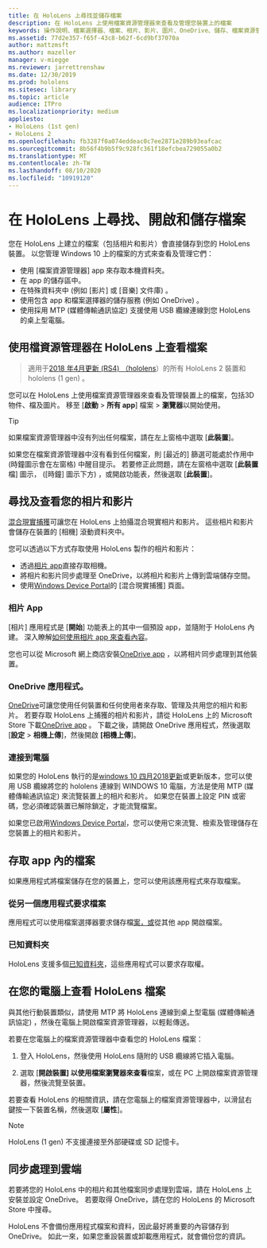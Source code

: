 ```yaml
---
title: 在 HoloLens 上尋找並儲存檔案
description: 在 HoloLens 上使用檔案資源管理器來查看及管理您裝置上的檔案
keywords: 操作說明、檔案選擇器、檔案、相片、影片、圖片、OneDrive、儲存、檔案資源管理器、hololens
ms.assetid: 77d2e357-f65f-43c8-b62f-6cd9bf37070a
author: mattzmsft
ms.author: mazeller
manager: v-miegge
ms.reviewer: jarrettrenshaw
ms.date: 12/30/2019
ms.prod: hololens
ms.sitesec: library
ms.topic: article
audience: ITPro
ms.localizationpriority: medium
appliesto:
- HoloLens (1st gen)
- HoloLens 2
ms.openlocfilehash: fb3287f0a074eddeac0c7ee2871e289b93eafcac
ms.sourcegitcommit: 8b56f4b9b5f9c928fc361f18efcbea729055a0b2
ms.translationtype: MT
ms.contentlocale: zh-TW
ms.lasthandoff: 08/10/2020
ms.locfileid: "10919120"
---
```

# 在 HoloLens 上尋找、開啟和儲存檔案

您在 HoloLens 上建立的檔案（包括相片和影片）會直接儲存到您的 HoloLens 裝置。 以您管理 Windows 10 上的檔案的方式來查看及管理它們：

- 使用 [檔案資源管理器] app 來存取本機資料夾。
- 在 app 的儲存區中。
- 在特殊資料夾中 (例如 [影片] 或 [音樂] 文件庫) 。
- 使用包含 app 和檔案選擇器的儲存服務 (例如 OneDrive) 。
- 使用採用 MTP (媒體傳輸通訊協定) 支援使用 USB 纜線連線到您 HoloLens 的桌上型電腦。

## 使用檔資源管理器在 HoloLens 上查看檔案

> 適用于[2018 年4月更新 (RS4) （hololens](https://docs.microsoft.com/windows/mixed-reality/release-notes-april-2018)）的所有 HoloLens 2 裝置和 hololens (1 gen) 。

您可以在 HoloLens 上使用檔案資源管理器來查看及管理裝置上的檔案，包括3D 物件、檔及圖片。 移至 [**啟動**   >  **所有 app**] 檔案   >  **瀏覽器**以開始使用。

> [!TIP]
> 如果檔案資源管理器中沒有列出任何檔案，請在左上窗格中選取 [**此裝置**]。

如果您在檔案資源管理器中沒有看到任何檔案，則 [最近的] 篩選可能處於作用中 (時鐘圖示會在左窗格) 中醒目提示。 若要修正此問題，請在左窗格中選取 [**此裝置**檔] 圖示， ([時鐘] 圖示下方) ，或開啟功能表，然後選取 [**此裝置**]。

## 尋找及查看您的相片和影片

[混合現實捕獲](holographic-photos-and-videos.md)可讓您在 HoloLens 上拍攝混合現實相片和影片。  這些相片和影片會儲存在裝置的 [相機] 滾動資料夾中。

您可以透過以下方式存取使用 HoloLens 製作的相片和影片：

- 透過[相片 app](holographic-photos-and-videos.md)直接存取相機。
- 將相片和影片同步處理至 OneDrive，以將相片和影片上傳到雲端儲存空間。
- 使用[Windows Device Portal](https://docs.microsoft.com/windows/mixed-reality/using-the-windows-device-portal#mixed-reality-capture)的 [混合現實捕獲] 頁面。

### 相片 App

[相片] 應用程式是 [**開始**] 功能表上的其中一個預設 app，並隨附于 HoloLens 內建。 深入瞭解[如何使用相片 app 來查看內容](holographic-photos-and-videos.md)。

您也可以從 Microsoft 網上商店安裝[OneDrive app](https://www.microsoft.com/p/onedrive/9wzdncrfj1p3) ，以將相片同步處理到其他裝置。

### OneDrive 應用程式。

[OneDrive](https://onedrive.live.com/)可讓您使用任何裝置和任何使用者來存取、管理及共用您的相片和影片。 若要存取 HoloLens 上捕獲的相片和影片，請從 HoloLens 上的 Microsoft Store 下載[OneDrive app](https://www.microsoft.com/p/onedrive/9wzdncrfj1p3) 。 下載之後，請開啟 OneDrive 應用程式，然後選取 [**設定**  >  **相機上傳**]，然後開啟 **[相機上傳**]。

### 連接到電腦

如果您的 HoloLens 執行的是[windows 10 四月2018更新](https://docs.microsoft.com/windows/mixed-reality/release-notes-april-2018)或更新版本，您可以使用 USB 纜線將您的 hololens 連線到 WINDOWS 10 電腦，方法是使用 MTP (媒體傳輸通訊協定) 來流覽裝置上的相片和影片。 如果您在裝置上設定 PIN 或密碼，您必須確認裝置已解除鎖定，才能流覽檔案。  

如果您已啟用[Windows Device Portal](https://docs.microsoft.com/windows/mixed-reality/using-the-windows-device-portal)，您可以使用它來流覽、檢索及管理儲存在您裝置上的相片和影片。

## 存取 app 內的檔案

如果應用程式將檔案儲存在您的裝置上，您可以使用該應用程式來存取檔案。

### 從另一個應用程式要求檔案

應用程式可以使用檔案選擇器要求儲存檔[案，或](https://docs.microsoft.com/windows/mixed-reality/app-model#file-pickers)從其他 app 開啟檔案。

### 已知資料夾

HoloLens 支援多個[已知資料夾](https://docs.microsoft.com/windows/mixed-reality/app-model#known-folders)，這些應用程式可以要求存取權。

## 在您的電腦上查看 HoloLens 檔案

與其他行動裝置類似，請使用 MTP 將 HoloLens 連線到桌上型電腦 (媒體傳輸通訊協定) ，然後在電腦上開啟檔案資源管理器，以輕鬆傳送。

若要在您電腦上的檔案資源管理器中查看您的 HoloLens 檔案：

1. 登入 HoloLens，然後使用 HoloLens 隨附的 USB 纜線將它插入電腦。

1. 選取 [**開啟裝置] 以使用檔案瀏覽器來查看**檔案，或在 PC 上開啟檔案資源管理器，然後流覽至裝置。

若要查看 HoloLens 的相關資訊，請在您電腦上的檔案資源管理器中，以滑鼠右鍵按一下裝置名稱，然後選取 [**屬性**]。

> [!NOTE]
> HoloLens (1 gen) 不支援連接至外部硬碟或 SD 記憶卡。

## 同步處理到雲端

若要將您的 HoloLens 中的相片和其他檔案同步處理到雲端，請在 HoloLens 上安裝並設定 OneDrive。 若要取得 OneDrive，請在您的 HoloLens 的 Microsoft Store 中搜尋。

HoloLens 不會備份應用程式檔案和資料，因此最好將重要的內容儲存到 OneDrive。 如此一來，如果您重設裝置或卸載應用程式，就會備份您的資訊。
